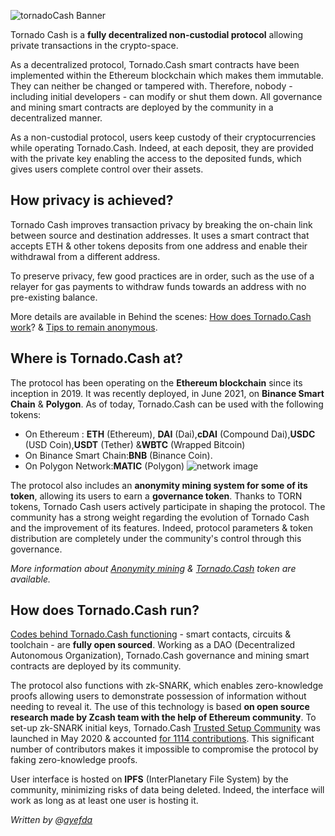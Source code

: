 ![tornadoCash Banner](https://gblobscdn.gitbook.com/assets%2F-MXflGk4w5pDjjlmPCuF%2F-MhJEONttXCecrWeYtQk%2F-MhJMv-hOnT-IlPFez3r%2Fimage.png?alt=media&token=506d14c3-29c6-4cfa-8827-3afde6fc1051)

Tornado Cash is a **fully decentralized non-custodial protocol** allowing private transactions in the crypto-space. 

As a decentralized protocol, Tornado.Cash smart contracts have been implemented within the Ethereum blockchain which makes them immutable. They can neither be changed or tampered with. Therefore, nobody - including initial developers - can modify or shut them down. All governance and mining smart contracts are deployed by the community in a decentralized manner.

As a non-custodial protocol, users keep custody of their cryptocurrencies while operating Tornado.Cash. Indeed, at each deposit, they are provided with the private key enabling the access to the deposited funds, which gives users complete control over their assets.

## How privacy is achieved?

Tornado Cash improves transaction privacy by breaking the on-chain link between source and destination addresses. It uses a smart contract that accepts ETH & other tokens deposits from one address and enable their withdrawal from a different address.

To preserve privacy, few good practices are in order, such as the use of a relayer for gas payments to withdraw funds towards an address with no pre-existing balance. 

More details are available in Behind the scenes: [How does Tornado.Cash work](https://docs.tornado.cash/how-does-tornado.cash-work)? & [Tips to remain anonymous](https://docs.tornado.cash/tips-to-remain-anonymous).

## Where is Tornado.Cash at?

The protocol has been operating on the **Ethereum blockchain** since its inception in 2019. It was recently deployed, in June 2021, on **Binance Smart Chain** & **Polygon**.
As of today, Tornado.Cash can be used with the following tokens:
- On Ethereum : **ETH** (Ethereum), **DAI** (Dai),**cDAI** (Compound Dai),**USDC** (USD Coin),**USDT** (Tether) &**WBTC** (Wrapped Bitcoin)
- On Binance Smart Chain:**BNB** (Binance Coin).
- On Polygon Network:**MATIC** (Polygon)
![network image](https://gblobscdn.gitbook.com/assets%2F-MXflGk4w5pDjjlmPCuF%2F-MhJPP4DeMIcR4iz-v1J%2F-MhJXUycS-uRlH6w-oKR%2FNon-custodial%20anonymous%20transactions%20on%20Ethereum%20(3).png?alt=media&token=d7319678-41ff-4c0f-981c-09a3ab0576f0)

The protocol also includes an **anonymity mining system for some of its token**, allowing its users to earn a **governance token**. Thanks to TORN tokens, Tornado Cash users actively participate in shaping the protocol. The community has a strong weight regarding the evolution of Tornado Cash and the improvement of its features. Indeed, protocol parameters & token distribution are completely under the community's control through this governance.

*More information about [Anonymity mining](https://docs.tornado.cash/anonymity-mining) & [Tornado.Cash](https://docs.tornado.cash/torn) token are available.*

## How does Tornado.Cash run?

[Codes behind Tornado.Cash functioning](https://github.com/tornadocash) - smart contacts, circuits & toolchain -  are **fully open sourced**. Working as a DAO (Decentralized Autonomous Organization), Tornado.Cash governance and mining smart contracts are deployed by its community.

The protocol also functions with zk-SNARK, which enables zero-knowledge proofs allowing users to demonstrate possession of information without needing to reveal it. The use of this technology is based **on open source research made by Zcash team with the help of Ethereum community**. To set-up zk-SNARK initial keys, Tornado.Cash [Trusted Setup Community](https://tornado-cash.medium.com/tornado-cash-trusted-setup-ceremony-b846e1e00be1) was launched in May 2020 & accounted [for 1114 contributions](https://tornado-cash.medium.com/the-biggest-trusted-setup-ceremony-in-the-world-3c6ab9c8fffa). This significant number of contributors makes it impossible to compromise the protocol by faking zero-knowledge proofs.

User interface is hosted on **IPFS** (InterPlanetary File System) by the community, minimizing risks of data being deleted. Indeed, the interface will work as long as at least one user is hosting it.

*Written by @[ayefda](https://torn.community/u/ayefda)*